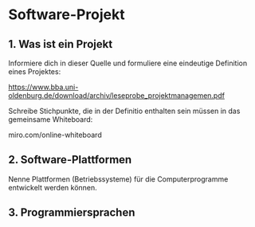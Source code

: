   <meta charset="utf-8" />
  <title>Projekt</title>
  <link rel="stylesheet" href="https://Hi2272.github.io/StyleMD.css">


# Software-Projekt
## 1. Was ist ein Projekt

Informiere dich in dieser Quelle und formuliere eine eindeutige Definition eines Projektes:  

https://www.bba.uni-oldenburg.de/download/archiv/leseprobe_projektmanagemen.pdf

Schreibe Stichpunkte, die in der Definitio enthalten sein müssen in das gemeinsame Whiteboard:  

miro.com/online-whiteboard

## 2. Software-Plattformen
Nenne Plattformen (Betriebssysteme) für die Computerprogramme entwickelt werden können.
## 3. Programmiersprachen

